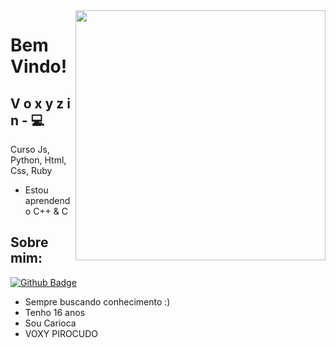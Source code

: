

<!--
**Duconx/Duconx** is a :sparkles: _special_ :sparkles: repository because its `README.md` (this file) appears on your GitHub profile.

Here are some ideas to get you started:

- :telescope: I’m currently working on ...
- :seedling: I’m currently learning ...
- :people_with_bunny_ears_partying: I’m looking to collaborate on ...
- :thinking: I’m looking for help with ...
- :speech_balloon: Ask me about ...
- :mailbox: How to reach me: ...
- :smile: Pronouns: ...
- :zap: Fun fact: ...
-->

<img align="right" width="400" height="400" src="https://cdn.discordapp.com/attachments/768635954567053332/779909731384295434/2b2e1ed88cf34f47e318b3bd8e8fe1a8708f6c96_hq.gif">

# Bem Vindo!

## V o x y z i n - :computer: 

Curso Js, Python, Html, Css, Ruby
- Estou aprendendo C++ & C



## Sobre mim:
[![Github Badge](https://img.shields.io/badge/-Github-000?style=flat-square&logo=Github&logoColor=white&link=link_do_seu_perfil_no_github)](https://github.com/VoxyzinX)

- Sempre buscando conhecimento :)
- Tenho 16 anos
- Sou Carioca
- VOXY PIROCUDO

